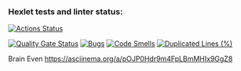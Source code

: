 ### Hexlet tests and linter status:
[![Actions Status](https://github.com/Obolduy/php-project-45/actions/workflows/hexlet-check.yml/badge.svg)](https://github.com/Obolduy/php-project-45/actions)

[//]: # ([![Github Actions Status]&#40;https://github.com/hexlet-boilerplates/php-package/workflows/PHP%20CI/badge.svg&#41;]&#40;https://github.com/hexlet-boilerplates/php-package/actions&#41;)
[![Quality Gate Status](https://sonarcloud.io/api/project_badges/measure?project=hexlet-boilerplates_php-package&metric=alert_status)](https://sonarcloud.io/summary/new_code?id=hexlet-boilerplates_php-package)
[![Bugs](https://sonarcloud.io/api/project_badges/measure?project=hexlet-boilerplates_php-package&metric=bugs)](https://sonarcloud.io/summary/new_code?id=hexlet-boilerplates_php-package)
[![Code Smells](https://sonarcloud.io/api/project_badges/measure?project=hexlet-boilerplates_php-package&metric=code_smells)](https://sonarcloud.io/summary/new_code?id=hexlet-boilerplates_php-package)
[![Duplicated Lines (%)](https://sonarcloud.io/api/project_badges/measure?project=hexlet-boilerplates_php-package&metric=duplicated_lines_density)](https://sonarcloud.io/summary/new_code?id=hexlet-boilerplates_php-package)

Brain Even
https://asciinema.org/a/pOJP0Hdr9m4FpLBmMHIx9GgZ8